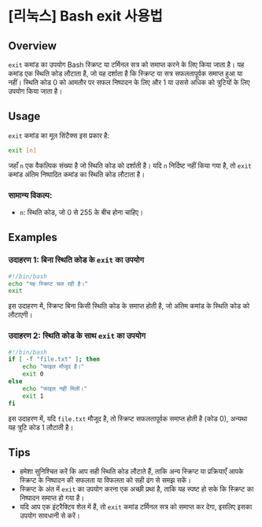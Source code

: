 # [리눅스] Bash exit 사용법

## Overview
`exit` कमांड का उपयोग Bash स्क्रिप्ट या टर्मिनल सत्र को समाप्त करने के लिए किया जाता है। यह कमांड एक स्थिति कोड लौटाता है, जो यह दर्शाता है कि स्क्रिप्ट या सत्र सफलतापूर्वक समाप्त हुआ या नहीं। स्थिति कोड 0 को आमतौर पर सफल निष्पादन के लिए और 1 या उससे अधिक को त्रुटियों के लिए उपयोग किया जाता है।

## Usage
`exit` कमांड का मूल सिंटैक्स इस प्रकार है:

```bash
exit [n]
```

जहाँ `n` एक वैकल्पिक संख्या है जो स्थिति कोड को दर्शाती है। यदि `n` निर्दिष्ट नहीं किया गया है, तो `exit` कमांड अंतिम निष्पादित कमांड का स्थिति कोड लौटाता है।

### सामान्य विकल्प:
- `n`: स्थिति कोड, जो 0 से 255 के बीच होना चाहिए। 

## Examples
### उदाहरण 1: बिना स्थिति कोड के `exit` का उपयोग
```bash
#!/bin/bash
echo "यह स्क्रिप्ट चल रही है।"
exit
```
इस उदाहरण में, स्क्रिप्ट बिना किसी स्थिति कोड के समाप्त होती है, जो अंतिम कमांड के स्थिति कोड को लौटाएगी।

### उदाहरण 2: स्थिति कोड के साथ `exit` का उपयोग
```bash
#!/bin/bash
if [ -f "file.txt" ]; then
    echo "फाइल मौजूद है।"
    exit 0
else
    echo "फाइल नहीं मिली।"
    exit 1
fi
```
इस उदाहरण में, यदि `file.txt` मौजूद है, तो स्क्रिप्ट सफलतापूर्वक समाप्त होती है (कोड 0), अन्यथा यह त्रुटि कोड 1 लौटाती है।

## Tips
- हमेशा सुनिश्चित करें कि आप सही स्थिति कोड लौटाते हैं, ताकि अन्य स्क्रिप्ट या प्रक्रियाएँ आपके स्क्रिप्ट के निष्पादन की सफलता या विफलता को सही ढंग से समझ सकें।
- स्क्रिप्ट के अंत में `exit` का उपयोग करना एक अच्छी प्रथा है, ताकि यह स्पष्ट हो सके कि स्क्रिप्ट का निष्पादन समाप्त हो गया है। 
- यदि आप एक इंटरैक्टिव शेल में हैं, तो `exit` कमांड टर्मिनल सत्र को समाप्त कर देगा, इसलिए इसका उपयोग सावधानी से करें।